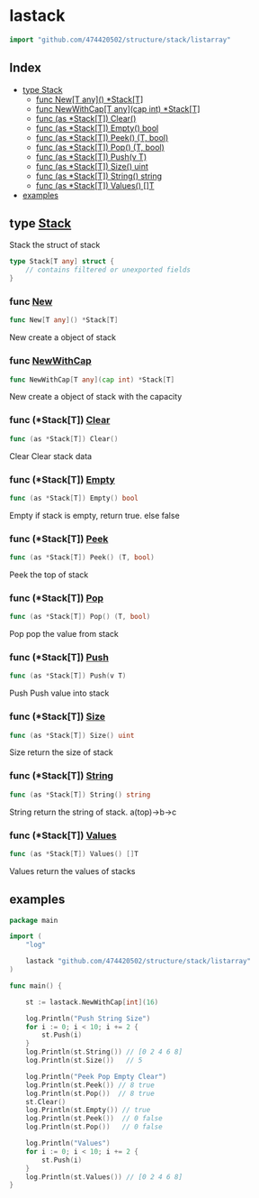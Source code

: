 <!-- Code generated by gomarkdoc. DO NOT EDIT -->

# lastack

```go
import "github.com/474420502/structure/stack/listarray"
```

## Index

- [type Stack](<#type-stack>)
  - [func New\[T any\]() *Stack[T]](<#func-new>)
  - [func NewWithCap[T any](cap int) *Stack[T]](<#func-newwithcap>)
  - [func (as *Stack[T]) Clear()](<#func-stackt-clear>)
  - [func (as *Stack[T]) Empty() bool](<#func-stackt-empty>)
  - [func (as *Stack[T]) Peek() (T, bool)](<#func-stackt-peek>)
  - [func (as *Stack[T]) Pop() (T, bool)](<#func-stackt-pop>)
  - [func (as *Stack[T]) Push(v T)](<#func-stackt-push>)
  - [func (as *Stack[T]) Size() uint](<#func-stackt-size>)
  - [func (as *Stack[T]) String() string](<#func-stackt-string>)
  - [func (as *Stack[T]) Values() []T](<#func-stackt-values>)
- [examples](<#examples>)

## type [Stack](<#examples>)

Stack the struct of stack

```go
type Stack[T any] struct {
    // contains filtered or unexported fields
}
```

### func [New](<#examples>)

```go
func New[T any]() *Stack[T]
```

New  create a object of stack

### func [NewWithCap](<#examples>)

```go
func NewWithCap[T any](cap int) *Stack[T]
```

New  create a object of stack with the capacity

### func \(\*Stack\[T\]\) [Clear](<#examples>)

```go
func (as *Stack[T]) Clear()
```

Clear Clear stack data

### func \(\*Stack\[T\]\) [Empty](<#examples>)

```go
func (as *Stack[T]) Empty() bool
```

Empty if stack is empty\, return true\. else false

### func \(\*Stack\[T\]\) [Peek](<#examples>)

```go
func (as *Stack[T]) Peek() (T, bool)
```

Peek the top of stack

### func \(\*Stack\[T\]\) [Pop](<#examples>)

```go
func (as *Stack[T]) Pop() (T, bool)
```

Pop pop the value from stack

### func \(\*Stack\[T\]\) [Push](<#examples>)

```go
func (as *Stack[T]) Push(v T)
```

Push Push value into stack

### func \(\*Stack\[T\]\) [Size](<#examples>)

```go
func (as *Stack[T]) Size() uint
```

Size return the size of stack

### func \(\*Stack\[T\]\) [String](<#examples>)

```go
func (as *Stack[T]) String() string
```

String return the string of stack\. a\(top\)\-\>b\-\>c

### func \(\*Stack\[T\]\) [Values](<#examples>)

```go
func (as *Stack[T]) Values() []T
```

Values return the values of stacks


 ## examples

```go
package main

import (
	"log"

	lastack "github.com/474420502/structure/stack/listarray"
)

func main() {

	st := lastack.NewWithCap[int](16)

	log.Println("Push String Size")
	for i := 0; i < 10; i += 2 {
		st.Push(i)
	}
	log.Println(st.String()) // [0 2 4 6 8]
	log.Println(st.Size())   // 5

	log.Println("Peek Pop Empty Clear")
	log.Println(st.Peek()) // 8 true
	log.Println(st.Pop())  // 8 true
	st.Clear()
	log.Println(st.Empty()) // true
	log.Println(st.Peek())  // 0 false
	log.Println(st.Pop())   // 0 false

	log.Println("Values")
	for i := 0; i < 10; i += 2 {
		st.Push(i)
	}
	log.Println(st.Values()) // [0 2 4 6 8]
}

```